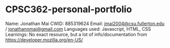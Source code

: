 # CPSC362-personal-portfolio
Name: Jonathan Mai
CWID: 885319624
Email: jmai2004@csu.fullerton.edu / jonathannmai@gmail.com
Languages used: Javascript, HTML, CSS
Learnings: No exact resource, but a lot of info/documentation from https://developer.mozilla.org/en-US/


